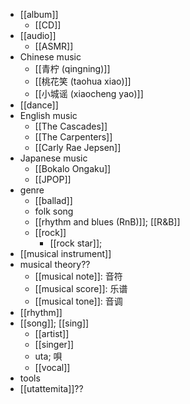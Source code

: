 - [[album]]
    - [[CD]]
- [[audio]]
    - [[ASMR]]
- Chinese music
    - [[青柠 (qingning)]]
    - [[桃花笑 (taohua xiao)]]
    - [[小城谣 (xiaocheng yao)]]
- [[dance]]
- English music
    - [[The Cascades]]
    - [[The Carpenters]]
    - [[Carly Rae Jepsen]]
- Japanese music
    - [[Bokalo Ongaku]]
    - [[JPOP]]
- genre
    - [[ballad]]
    - folk song
    - [[rhythm and blues (RnB)]]; [[R&B]]
    - [[rock]]
        - [[rock star]];
- [[musical instrument]]
- musical theory??
    - [[musical note]]: 音符
    - [[musical score]]: 乐谱
    - [[musical tone]]: 音调
- [[rhythm]]
- [[song]]; [[sing]]
    - [[artist]]
    - [[singer]]
    - uta; 唄
    - [[vocal]]
- tools
- [[utattemita]]??
